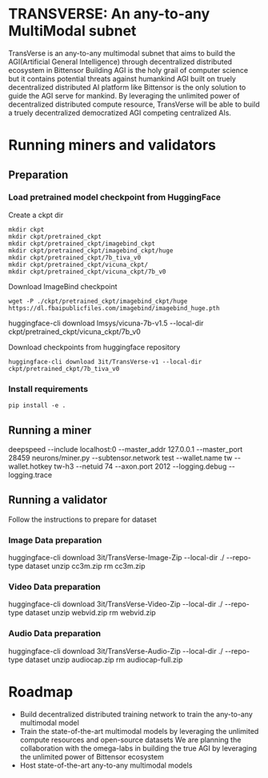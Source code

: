 # TRANSVERSE: An any-to-any MultiModal subnet

TransVerse is an any-to-any multimodal subnet that aims to build the AGI(Artificial General Intelligence) through decentralized distributed ecosystem in Bittensor
Building AGI is the holy grail of computer science but it contains potential threats against humankind
AGI built on truely decentralized distributed AI platform like Bittensor is the only solution to guide the AGI serve for mankind.
By leveraging the unlimited power of decentralized distributed compute resource, TransVerse will be able to build a truely decentralized democratized AGI competing centralized AIs.

# Running miners and validators
## Preparation

### Load pretrained model checkpoint from HuggingFace
Create a ckpt dir
```
mkdir ckpt
mkdir ckpt/pretrained_ckpt
mkdir ckpt/pretrained_ckpt/imagebind_ckpt
mkdir ckpt/pretrained_ckpt/imagebind_ckpt/huge
mkdir ckpt/pretrained_ckpt/7b_tiva_v0
mkdir ckpt/pretrained_ckpt/vicuna_ckpt/
mkdir ckpt/pretrained_ckpt/vicuna_ckpt/7b_v0
```

Download ImageBind checkpoint
```<bash>
wget -P ./ckpt/pretrained_ckpt/imagebind_ckpt/huge https://dl.fbaipublicfiles.com/imagebind/imagebind_huge.pth
```

huggingface-cli download lmsys/vicuna-7b-v1.5 --local-dir ckpt/pretrained_ckpt/vicuna_ckpt/7b_v0

Download checkpoints from huggingface repository
```
huggingface-cli download 3it/TransVerse-v1 --local-dir ckpt/pretrained_ckpt/7b_tiva_v0
```

### Install requirements
```
pip install -e .
```

## Running a miner
deepspeed --include localhost:0 --master_addr 127.0.0.1 --master_port 28459 neurons/miner.py --subtensor.network test --wallet.name tw --wallet.hotkey tw-h3 --netuid 74 --axon.port 2012 --logging.debug --logging.trace


## Running a validator

Follow the instructions to prepare for dataset
### Image Data preparation
huggingface-cli download 3it/TransVerse-Image-Zip --local-dir ./ --repo-type dataset
unzip cc3m.zip
rm cc3m.zip

### Video Data preparation
huggingface-cli download 3it/TransVerse-Video-Zip --local-dir ./ --repo-type dataset
unzip webvid.zip
rm webvid.zip

### Audio Data preparation
huggingface-cli download 3it/TransVerse-Audio-Zip --local-dir ./ --repo-type dataset
unzip audiocap.zip
rm audiocap-full.zip

# Roadmap
- Build decentralized distributed training network to train the any-to-any multimodal model
- Train the state-of-the-art multimodal models by leveraging the unlimited compute resources and open-source datasets
We are planning the collaboration with the omega-labs in building the true AGI by leveraging the unlimited power of Bittensor ecosystem
- Host state-of-the-art any-to-any multimodal models